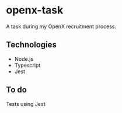 # openx-task
A task during my OpenX recruitment process.

## Technologies

- Node.js
- Typescript
- Jest

## To do
Tests using Jest
